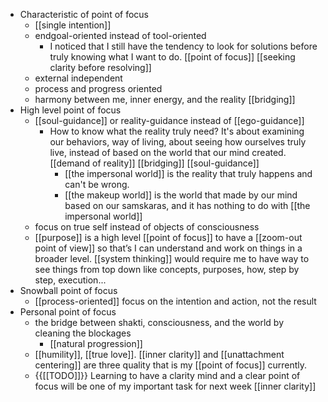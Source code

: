- Characteristic of point of focus
    - [[single intention]]
    - endgoal-oriented  instead of tool-oriented
        - I noticed that I still have the tendency to look for solutions before truly knowing what I want to do. [[point of focus]] [[seeking clarity before resolving]]
    - external independent
    - process and progress oriented
    - harmony between me, inner energy, and the reality [[bridging]]
- High level point of focus
    - [[soul-guidance]]  or reality-guidance instead of [[ego-guidance]]
        - How to know what the reality truly need? It's about examining our behaviors, way of living, about seeing how ourselves truly live, instead of based on the world that our mind created. [[demand of reality]] [[bridging]] [[soul-guidance]]
            - [[the impersonal world]] is the reality that truly happens and can't be wrong.
            - [[the makeup world]] is the world that made by our mind based on our samskaras, and it has nothing to do with [[the impersonal world]]
    - focus on true self instead of objects of consciousness
    - [[purpose]] is a high level [[point of focus]] to have a [[zoom-out point of view]] so that’s I can understand and work on things in a broader level. [[system thinking]] would require me to have way to see things from top down like concepts, purposes, how, step by step, execution...
- Snowball point of focus
    - [[process-oriented]] focus on the intention and action, not the result
- Personal point of focus
    - the bridge between shakti, consciousness, and the world by cleaning the blockages
        - [[natural progression]]
    - [[humility]], [[true love]]. [[inner clarity]] and [[unattachment centering]] are three quality that is my [[point of focus]] currently.  
    - {{[[TODO]]}} Learning to have a clarity mind and a clear point of focus will be one of my important task for next week [[inner clarity]]

